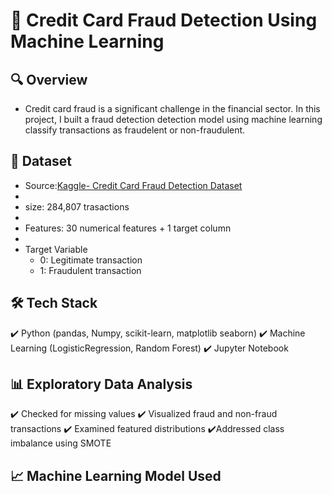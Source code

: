 # :rocket: Credit Card Fraud Detection Using Machine Learning 

## :mag: Overview
- Credit card fraud is a significant challenge in the financial sector. In this project, I built a fraud detection detection model using machine learning classify transactions as fraudelent or non-fraudulent.

## 📂 Dataset
- Source:[Kaggle- Credit Card Fraud Detection Dataset](https://www.kaggle.com/datasets/whenamancodes/fraud-detection)
- 
- size: 284,807 trasactions
- 
- Features: 30 numerical features + 1 target column
- 
- Target Variable
    - 0: Legitimate transaction
    - 1: Fraudulent transaction
 
## 🛠️  Tech Stack
✔️ Python (pandas, Numpy, scikit-learn, matplotlib seaborn)
✔️ Machine Learning (LogisticRegression, Random Forest)
✔️ Jupyter Notebook

## 📊 Exploratory Data Analysis
✔️ Checked for missing values
✔️ Visualized fraud and non-fraud transactions
✔️ Examined featured distributions
✔️Addressed class imbalance using SMOTE

## 📈 Machine Learning Model Used

